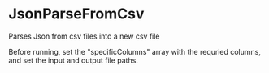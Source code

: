 # JsonParseFromCsv
Parses Json from csv files into a new csv file

Before running, set the "specificColumns" array with the requried columns, and set the input and output file paths.
